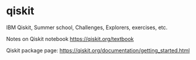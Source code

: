 # qiskit
IBM Qiskit, Summer school, Challenges, Explorers, exercises, etc.

Notes on Qiskit notebook https://qiskit.org/textbook

Qiskit package page: https://qiskit.org/documentation/getting_started.html